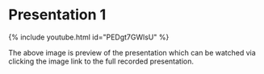 # Presentation 1

{% include youtube.html id="PEDgt7GWlsU" %}

The above image is preview of the presentation which can be watched via clicking the image link to the full recorded presentation.
